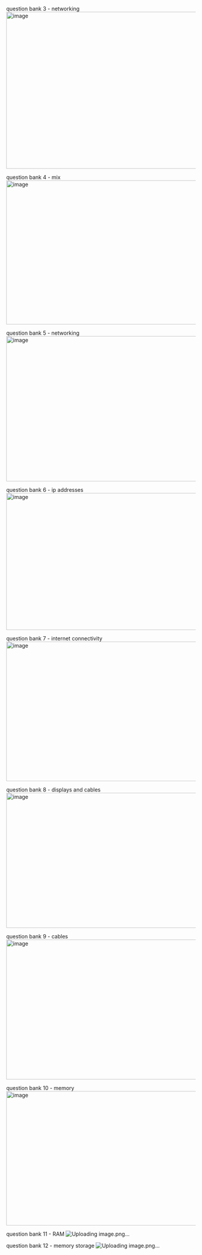 question bank 3 - networking
<img width="995" height="417" alt="image" src="https://github.com/user-attachments/assets/82512a89-b8f3-4285-8a6a-a5743b038c8c" />

question bank 4 - mix
<img width="956" height="383" alt="image" src="https://github.com/user-attachments/assets/b38d9956-8b21-4821-81ee-f811741e6725" />

question bank 5 - networking
<img width="968" height="386" alt="image" src="https://github.com/user-attachments/assets/5b00f18c-f696-452b-ab33-842fc16cad1a" />

question bank 6 - ip addresses
<img width="928" height="364" alt="image" src="https://github.com/user-attachments/assets/35820db5-1dd6-4080-b650-54777660b5e7" />

question bank 7 - internet connectivity
<img width="943" height="371" alt="image" src="https://github.com/user-attachments/assets/3dd60eb5-7046-4863-a47e-2ae51977aed6" />

question bank 8 - displays and cables
<img width="941" height="359" alt="image" src="https://github.com/user-attachments/assets/62c3e754-ee7d-455b-89da-0625d1dc6e81" />

question bank 9 - cables 
<img width="953" height="372" alt="image" src="https://github.com/user-attachments/assets/530b504c-1048-4d64-953a-4694cb853a94" />

question bank 10 - memory
<img width="946" height="357" alt="image" src="https://github.com/user-attachments/assets/eed6c44f-6bef-4e93-9b4e-f629462985e3" />

question bank 11 - RAM
![Uploading image.png…]()

question bank 12 - memory storage
![Uploading image.png…]()


